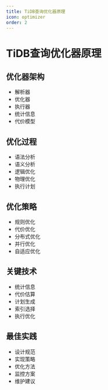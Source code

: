 ```yaml
---
title: TiDB查询优化器原理
icon: optimizer
order: 2
---
```


# TiDB查询优化器原理

## 优化器架构
- 解析器
- 优化器
- 执行器
- 统计信息
- 代价模型

## 优化过程
- 语法分析
- 语义分析
- 逻辑优化
- 物理优化
- 执行计划

## 优化策略
- 规则优化
- 代价优化
- 分布式优化
- 并行优化
- 自适应优化

## 关键技术
- 统计信息
- 代价估算
- 计划生成
- 索引选择
- 执行优化

## 最佳实践
- 设计规范
- 实现策略
- 优化方法
- 监控方案
- 维护建议

